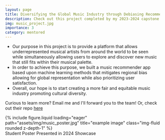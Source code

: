 ```yaml
---
layout: page
title: Diversifying the Global Music Industry through Debiasing Recommender Systems
description: Check out this project completed by my 2023-2024 capstone students - Natalie Wu, Shivani Suthar, Samantha Horio, and Joshua Brusewitz!
img: music_project.jpg
importance: 3
category: mentored
---
```

- Our purpose in this project is to provide a platform that allows underrepresented musical artists from around the world to be seen while simultaneously allowing users to explore and discover new music that still fits within their musical palette.
- In order to achieve this purpose, we built a music recommender app based upon machine learning methods that mitigates regional bias allowing for global representation while also prioritizing user satisfaction.
- Overall, our hope is to start creating a more fair and equitable music industry promoting cultural diversity.
  
Curious to learn more? Email me and I'll forward you to the team! Or, check out their repo [here](https://github.com/jebrus/DSC-180B-Final-Project)

<div class="row">
    <div class="col-sm mt-3 mt-md-0">
        {% include figure.liquid loading="eager" path="assets/img/music_poster.jpg" title="example image" class="img-fluid rounded z-depth-1" %}
    </div>
</div>
<div class="caption">
    Student Poster Presented in 2024 Showcase
</div>
